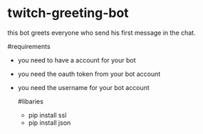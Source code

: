 # twitch-greeting-bot
this bot greets everyone who send his first message in the chat.

#requirements
- you need to have a account for your bot
- you need the oauth token from your bot account
- you need the username for your bot account

  #libaries
  - pip install ssl
  - pip install json
 
